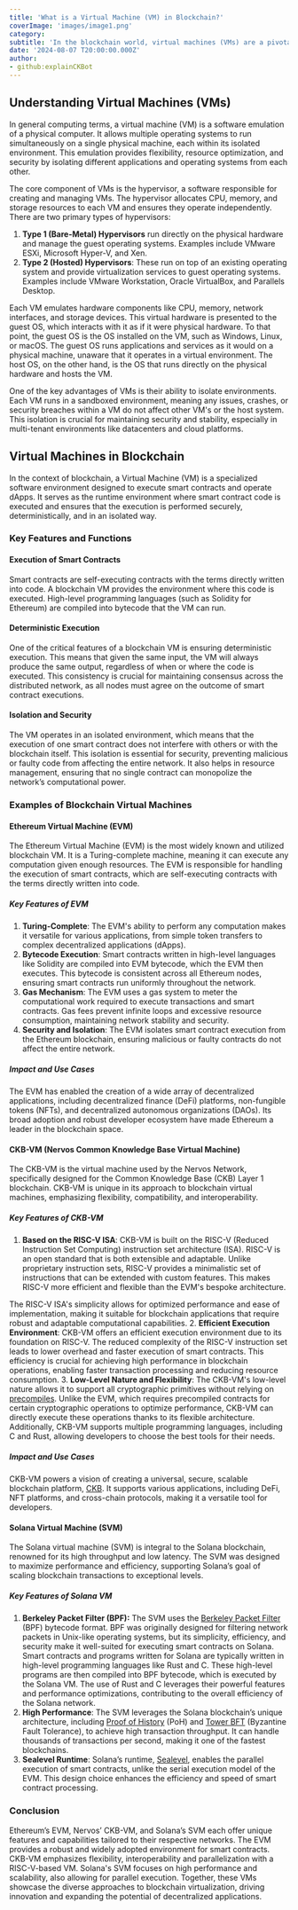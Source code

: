 ```yaml
---
title: 'What is a Virtual Machine (VM) in Blockchain?'
coverImage: 'images/image1.png'
category:
subtitle: 'In the blockchain world, virtual machines (VMs) are a pivotal technology for executing smart contracts and decentralized applications (dApps). While virtual machines are a well-known concept in traditional computing, their application in blockchain brings unique functionalities and benefits tailored to the decentralized nature of these networks.'
date: '2024-08-07 T20:00:00.000Z'
author:
- github:explainCKBot
---
```



## Understanding Virtual Machines (VMs)

In general computing terms, a virtual machine (VM) is a software emulation of a physical computer. It allows multiple operating systems to run simultaneously on a single physical machine, each within its isolated environment. This emulation provides flexibility, resource optimization, and security by isolating different applications and operating systems from each other.

The core component of VMs is the hypervisor, a software responsible for creating and managing VMs. The hypervisor allocates CPU, memory, and storage resources to each VM and ensures they operate independently. There are two primary types of hypervisors:



1. **Type 1 (Bare-Metal) Hypervisors** run directly on the physical hardware and manage the guest operating systems. Examples include VMware ESXi, Microsoft Hyper-V, and Xen.
2. **Type 2 (Hosted) Hypervisors**: These run on top of an existing operating system and provide virtualization services to guest operating systems. Examples include VMware Workstation, Oracle VirtualBox, and Parallels Desktop.

Each VM emulates hardware components like CPU, memory, network interfaces, and storage devices. This virtual hardware is presented to the guest OS, which interacts with it as if it were physical hardware. To that point, the guest OS is the OS installed on the VM, such as Windows, Linux, or macOS. The guest OS runs applications and services as it would on a physical machine, unaware that it operates in a virtual environment. The host OS, on the other hand, is the OS that runs directly on the physical hardware and hosts the VM.

One of the key advantages of VMs is their ability to isolate environments. Each VM runs in a sandboxed environment, meaning any issues, crashes, or security breaches within a VM do not affect other VM's or the host system. This isolation is crucial for maintaining security and stability, especially in multi-tenant environments like datacenters and cloud platforms.


## Virtual Machines in Blockchain

In the context of blockchain, a Virtual Machine (VM) is a specialized software environment designed to execute smart contracts and operate dApps. It serves as the runtime environment where smart contract code is executed and ensures that the execution is performed securely, deterministically, and in an isolated way. 


### Key Features and Functions


#### **Execution of Smart Contracts**

Smart contracts are self-executing contracts with the terms directly written into code. A blockchain VM provides the environment where this code is executed. High-level programming languages (such as Solidity for Ethereum) are compiled into bytecode that the VM can run.


#### **Deterministic Execution**

One of the critical features of a blockchain VM is ensuring deterministic execution. This means that given the same input, the VM will always produce the same output, regardless of when or where the code is executed. This consistency is crucial for maintaining consensus across the distributed network, as all nodes must agree on the outcome of smart contract executions.


#### **Isolation and Security**

The VM operates in an isolated environment, which means that the execution of one smart contract does not interfere with others or with the blockchain itself. This isolation is essential for security, preventing malicious or faulty code from affecting the entire network. It also helps in resource management, ensuring that no single contract can monopolize the network’s computational power.


### **Examples of Blockchain Virtual Machines**


#### **Ethereum Virtual Machine (EVM)**

The Ethereum Virtual Machine (EVM) is the most widely known and utilized blockchain VM. It is a Turing-complete machine, meaning it can execute any computation given enough resources. The EVM is responsible for handling the execution of smart contracts, which are self-executing contracts with the terms directly written into code.


##### **Key Features of EVM**



1. **Turing-Complete**: The EVM's ability to perform any computation makes it versatile for various applications, from simple token transfers to complex decentralized applications (dApps).
2. **Bytecode Execution**: Smart contracts written in high-level languages like Solidity are compiled into EVM bytecode, which the EVM then executes. This bytecode is consistent across all Ethereum nodes, ensuring smart contracts run uniformly throughout the network.
3. **Gas Mechanism**: The EVM uses a gas system to meter the computational work required to execute transactions and smart contracts. Gas fees prevent infinite loops and excessive resource consumption, maintaining network stability and security.
4. **Security and Isolation**: The EVM isolates smart contract execution from the Ethereum blockchain, ensuring malicious or faulty contracts do not affect the entire network.


##### **Impact and Use Cases**

The EVM has enabled the creation of a wide array of decentralized applications, including decentralized finance (DeFi) platforms, non-fungible tokens (NFTs), and decentralized autonomous organizations (DAOs). Its broad adoption and robust developer ecosystem have made Ethereum a leader in the blockchain space.


#### **CKB-VM (Nervos Common Knowledge Base Virtual Machine)**

The CKB-VM is the virtual machine used by the Nervos Network, specifically designed for the Common Knowledge Base (CKB) Layer 1 blockchain. CKB-VM is unique in its approach to blockchain virtual machines, emphasizing flexibility, compatibility, and interoperability.


##### **Key Features of CKB-VM**



1. **Based on the RISC-V ISA**: CKB-VM is built on the RISC-V (Reduced Instruction Set Computing) instruction set architecture (ISA). RISC-V is an open standard that is both extensible and adaptable. Unlike proprietary instruction sets, RISC-V provides a minimalistic set of instructions that can be extended with custom features. This makes RISC-V more efficient and flexible than the EVM's bespoke architecture.

The RISC-V ISA's simplicity allows for optimized performance and ease of implementation, making it suitable for blockchain applications that require robust and adaptable computational capabilities.
2. **Efficient Execution Environment**: CKB-VM offers an efficient execution environment due to its foundation on RISC-V. The reduced complexity of the RISC-V instruction set leads to lower overhead and faster execution of smart contracts. This efficiency is crucial for achieving high performance in blockchain operations, enabling faster transaction processing and reducing resource consumption.
3. **Low-Level Nature and Flexibility**: The CKB-VM's low-level nature allows it to support all cryptographic primitives without relying on [precompiles](https://www.nervos.org/knowledge-base/what_are-precompiles_(explainCKBot)). Unlike the EVM, which requires precompiled contracts for certain cryptographic operations to optimize performance, CKB-VM can directly execute these operations thanks to its flexible architecture. Additionally, CKB-VM supports multiple programming languages, including C and Rust, allowing developers to choose the best tools for their needs.


##### **Impact and Use Cases**

CKB-VM powers a vision of creating a universal, secure, scalable blockchain platform, [CKB](https://www.youtube.com/watch?v=zD9xFpLmkVM). It supports various applications, including DeFi, NFT platforms, and cross-chain protocols, making it a versatile tool for developers.


#### **Solana Virtual Machine (SVM)**

The Solana virtual machine (SVM) is integral to the Solana blockchain, renowned for its high throughput and low latency. The SVM was designed to maximize performance and efficiency, supporting Solana’s goal of scaling blockchain transactions to exceptional levels.


##### **Key Features of Solana VM**



1. **Berkeley Packet Filter (BPF):** The SVM uses the [Berkeley Packet Filter](https://en.wikipedia.org/wiki/Berkeley_Packet_Filter) (BPF) bytecode format. BPF was originally designed for filtering network packets in Unix-like operating systems, but its simplicity, efficiency, and security make it well-suited for executing smart contracts on Solana. Smart contracts and programs written for Solana are typically written in high-level programming languages like Rust and C. These high-level programs are then compiled into BPF bytecode, which is executed by the Solana VM. The use of Rust and C leverages their powerful features and performance optimizations, contributing to the overall efficiency of the Solana network.
2. **High Performance**: The SVM leverages the Solana blockchain’s unique architecture, including [Proof of History](https://medium.com/solana-labs/proof-of-history-explained-by-a-water-clock-e682183417b8) (PoH) and [Tower BFT](https://medium.com/solana-labs/tower-bft-solanas-high-performance-implementation-of-pbft-464725911e79) (Byzantine Fault Tolerance), to achieve high transaction throughput. It can handle thousands of transactions per second, making it one of the fastest blockchains.
3. **Sealevel Runtime**: Solana’s runtime, [Sealevel](https://medium.com/solana-labs/sealevel-parallel-processing-thousands-of-smart-contracts-d814b378192), enables the parallel execution of smart contracts, unlike the serial execution model of the EVM. This design choice enhances the efficiency and speed of smart contract processing.


### **Conclusion**

Ethereum’s EVM, Nervos’ CKB-VM, and Solana’s SVM each offer unique features and capabilities tailored to their respective networks. The EVM provides a robust and widely adopted environment for smart contracts. CKB-VM emphasizes flexibility, interoperability and parallelization with a RISC-V-based VM. Solana's SVM focuses on high performance and scalability, also allowing for parallel execution. Together, these VMs showcase the diverse approaches to blockchain virtualization, driving innovation and expanding the potential of decentralized applications.

